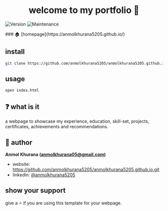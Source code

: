 <h1 align="center">welcome to my portfolio 👋</h1>
<p>
  <img alt="Version" src="https://img.shields.io/badge/version-1.0.0-blue.svg?cacheSeconds=2592000" />
  <img alt="Maintenance" src="https://img.shields.io/badge/Maintained-yes-blue.svg" />
</p>
### 🏠 [homepage](https://anmolkhurana5205.github.io/)

## install

```sh
git clone https://github.com/anmolkhurana5205/anmolkhurana5205.github.io.git
```

## usage

```sh
open index.html
```

## ❓ what is it

a webpage to showcase my experience, education, skill-set, projects, certificates, achievements and recommendations.

## 👤 author

**Anmol Khurana (anmolkhurana05@gmail.com)**

- website: https://github.com/anmolkhurana5205/anmolkhurana5205.github.io.git
- linkedin: [@anmolkhurana5205](https://www.linkedin.com/in/anmolkhurana5205/)

## show your support

give a ⭐️ if you are using this template for your webpage.
